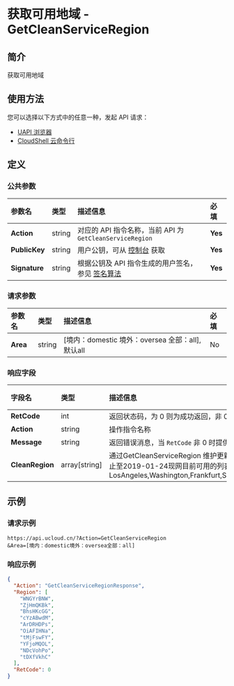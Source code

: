 # 获取可用地域 - GetCleanServiceRegion

## 简介

获取可用地域






## 使用方法

您可以选择以下方式中的任意一种，发起 API 请求：
- [UAPI 浏览器](https://console.ucloud.cn/uapi/detail?id=GetCleanServiceRegion)
- [CloudShell 云命令行](https://shell.ucloud.cn/)


## 定义

### 公共参数

| 参数名 | 类型 | 描述信息 | 必填 |
|:---|:---|:---|:---|
| **Action**     | string  | 对应的 API 指令名称，当前 API 为 `GetCleanServiceRegion`                        | **Yes** |
| **PublicKey**  | string  | 用户公钥，可从 [控制台](https://console.ucloud.cn/uapi/apikey) 获取                                             | **Yes** |
| **Signature**  | string  | 根据公钥及 API 指令生成的用户签名，参见 [签名算法](api/summary/signature.md)  | **Yes** |

### 请求参数

| 参数名 | 类型 | 描述信息 | 必填 |
|:---|:---|:---|:---|
| **Area** | string | [境内：domestic 境外：oversea 全部：all],默认all |No|

### 响应字段

| 字段名 | 类型 | 描述信息 | 必填 |
|:---|:---|:---|:---|
| **RetCode** | int | 返回状态码，为 0 则为成功返回，非 0 为失败 |**Yes**|
| **Action** | string | 操作指令名称 |**Yes**|
| **Message** | string | 返回错误消息，当 `RetCode` 非 0 时提供详细的描述信息 |No|
| **CleanRegion** | array[string] | 通过GetCleanServiceRegion 维护更新可用的地域列表以应对日益扩张的机房。截止至2019-01-24现网目前可用的列表如下：LosAngeles,Washington,Frankfurt,Singapore,Kaohsiung,Moscow,Tokyo,Taipei |**Yes**|




## 示例

### 请求示例
    
```
https://api.ucloud.cn/?Action=GetCleanServiceRegion
&Area=[境内：domestic境外：oversea全部：all]
```

### 响应示例
    
```json
{
  "Action": "GetCleanServiceRegionResponse",
  "Region": [
    "WNGYrBNW",
    "ZjHmQKBk",
    "BhsHKcGG",
    "cYzABwdM",
    "ArDRHDPs",
    "OiAFIHNa",
    "tMjFswFY",
    "YFjoMQOL",
    "NDcVohPo",
    "tDXfVkhC"
  ],
  "RetCode": 0
}
```





